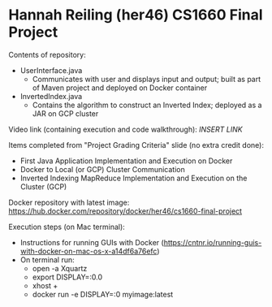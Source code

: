 # Hannah Reiling (her46) CS1660 Final Project

Contents of repository:
- UserInterface.java
	- Communicates with user and displays input and output; built as part of Maven project and deployed on Docker container
- InvertedIndex.java
	- Contains the algorithm to construct an Inverted Index; deployed as a JAR on GCP cluster

Video link (containing execution and code walkthrough): *INSERT LINK*

Items completed from "Project Grading Criteria" slide (no extra credit done):
- First Java Application Implementation and Execution on Docker
- Docker to Local (or GCP) Cluster Communication
- Inverted Indexing MapReduce Implementation and Execution on the Cluster (GCP)

Docker repository with latest image: https://hub.docker.com/repository/docker/her46/cs1660-final-project

Execution steps (on Mac terminal):
- Instructions for running GUIs with Docker (https://cntnr.io/running-guis-with-docker-on-mac-os-x-a14df6a76efc)
- On terminal run: 
  - open -a Xquartz
  - export DISPLAY=:0.0
  - xhost +
  - docker run -e DISPLAY=<IP addr>:0 myimage:latest
